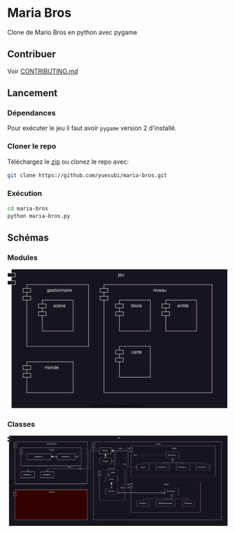 # Maria Bros
Clone de Mario Bros en python avec pygame


## Contribuer
Voir [CONTRIBUTING.md](/CONTRIBUTING.md)


## Lancement

### Dépendances
Pour exécuter le jeu il faut avoir `pygame` version 2 d'installé.

### Cloner le repo
Téléchargez le [zip](https://github.com/yuesubi/maria-bros/archive/refs/heads/main.zip)
ou clonez le repo avec:
```bash
git clone https://github.com/yuesubi/maria-bros.git
```

### Exécution
```bash
cd maria-bros
python maria-bros.py
```


## Schémas

### Modules
![Schéma des modules](/res/schemas/modules.svg)

### Classes
![Schéma des classes](/res/schemas/classes.svg)
